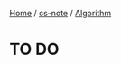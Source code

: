 [Home](https://mengxianbin.github.io) /
[cs-note](https://mengxianbin.github.io/cs-note/content) /
[Algorithm](https://mengxianbin.github.io/cs-note/content/Algorithm)

# TO DO
